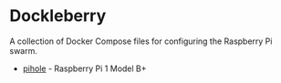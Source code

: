 # Dockleberry
A collection of Docker Compose files for configuring the Raspberry Pi swarm.

* [pihole](docker-compose-pihole.yml) - Raspberry Pi 1 Model B+
